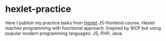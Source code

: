 # hexlet-practice

Here I publish my practice tasks from [Hexlet](http://hexlet.io) JS-frontend course. Hexlet teaches programming with functional approach. Inspired by SICP but using popular modern programming languages: JS, PHP, Java. 
